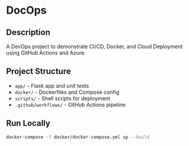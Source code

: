 # DocOps

## Description
A DevOps project to demonstrate CI/CD, Docker, and Cloud Deployment using GitHub Actions and Azure.

## Project Structure

- `app/` - Flask app and unit tests
- `docker/` - Dockerfiles and Compose config
- `scripts/` - Shell scripts for deployment
- `.github/workflows/` - GitHub Actions pipeline

## Run Locally

```bash
docker-compose -f docker/docker-compose.yml up --build
